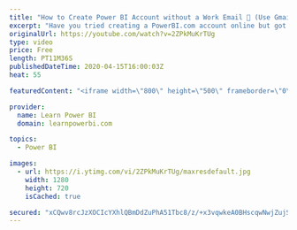 ```yaml
---
title: "How to Create Power BI Account without a Work Email 📧 (Use Gmail/Outlook/Hotmail)"
excerpt: "Have you tried creating a PowerBI.com account online but got stuck because you did not have a Work Email? Let me show you the best workaround you can use, to create a Power BI account if you just have a Gmail, Outlook or Hotmail address.  ➔ Links mentioned in the Video ▪️ Power BI Tutorial From Beginner"
originalUrl: https://youtube.com/watch?v=2ZPkMuKrTUg
type: video
price: Free
length: PT11M36S
publishedDateTime: 2020-04-15T16:00:03Z
heat: 55

featuredContent: "<iframe width=\"800\" height=\"500\" frameborder=\"0\" src=\"https://www.youtube.com/embed/2ZPkMuKrTUg\" allow=\"accelerometer; autoplay; encrypted-media; gyroscope; picture-in-picture\" allowfullscreen></iframe>"

provider:
  name: Learn Power BI
  domain: learnpowerbi.com

topics:
  - Power BI

images:
  - url: https://i.ytimg.com/vi/2ZPkMuKrTUg/maxresdefault.jpg
    width: 1280
    height: 720
    isCached: true

secured: "xCQwv8rcJzXOCIcYXhlQBmDdZuPhA51Tbc8/z/+x3vqwkeA0BHscqwNwjZujSfADXZ/B/grlFhSSe8fdyL+UpHFbosQs7p1Czlqjmqj0inNYvcnPwHDwHgs7e66lFFVaAmcFXd/nW5N3UKplDC41lrQGw4bHMECu0QTUAM729xQw//9UodBQKmZdkJ9AWNpcVz1Cuwh4d3Z19jT3WxLP9/N69BKVEQ17sJbhJBTOiDMGqdFlmhP/AiuqvYyEPjxnsYUBMMsiA5jz9jcefzju+U+Zlo48oPtcMfDUmhp8PMkMcCqfJR0v7Qhap8zZCDqmJmBH+sSg+drPhazmIVWy81hE79pUJJMXhcWFUfWHFJX6Dm6TXBY2PUn+voYDKbNREQc5r7xZVnBfZRUJVTWJYwhoyl8NjOvIB4s65jHOK7c=;EAIEgz6UACKaD8vCff6WYw=="
---
```


